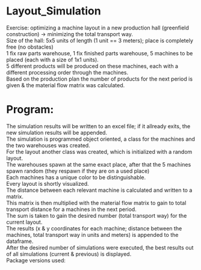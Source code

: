 # Layout_Simulation
Exercise: optimizing a machine layout in a new production hall (greenfield construction) -> minimizing the total transport way.<br>
Size of the hall: 5x5 units of length (1 unit == 3 meters); place is completely free (no obstacles)<br>
1 fix raw parts warehouse, 1 fix finished parts warehouse, 5 machines to be placed (each with a size of 1x1 units).<br>
5 different products will be produced on these machines, each with a different processing order through the machines.<br>
Based on the production plan the number of products for the next period is given & the material flow matrix was calculated.<br>
# Program:
The simulation results will be written to an excel file; if it allready exits, the new simulation results will be appended.<br>
The simulation is programmed object oriented, a class for the machines and the two warehouses was created.<br>
For the layout another class was created, which is initialized with a random layout.<br>
The warehouses spawn at the same exact place, after that the 5 machines spawn random (they respawn if they are on a used place)<br>
Each machines has a unique color to be distinguishable.<br>
Every layout is shortly visualized.<br>
The distance between each relevant machine is calculated and written to a matrix.<br>
This matrix is then multiplied with the material flow matrix to gain to total transport distance for a machines in the next period.<br>
The sum is taken to gain the desired number (total transport way) for the current layout.<br>
The results (x & y coordinates for each machine; distance between the machines, total transport way in units and meters) is appended to the dataframe.<br>
After the desired number of simulations were executed, the best results out of all simulations (current & previous) is displayed.<br>
<hr5>Package versions used:</hr5>
